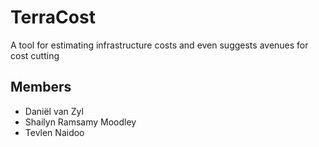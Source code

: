 # TerraCost

A tool for estimating infrastructure costs and even suggests avenues for cost cutting

## Members

- Daniël van Zyl
- Shailyn Ramsamy Moodley
- Tevlen Naidoo
